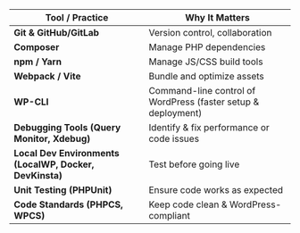 | **Tool / Practice**                                     | **Why It Matters**                                            |
| ------------------------------------------------------- | ------------------------------------------------------------- |
| **Git & GitHub/GitLab**                                 | Version control, collaboration                                |
| **Composer**                                            | Manage PHP dependencies                                       |
| **npm / Yarn**                                          | Manage JS/CSS build tools                                     |
| **Webpack / Vite**                                      | Bundle and optimize assets                                    |
| **WP-CLI**                                              | Command-line control of WordPress (faster setup & deployment) |
| **Debugging Tools (Query Monitor, Xdebug)**             | Identify & fix performance or code issues                     |
| **Local Dev Environments (LocalWP, Docker, DevKinsta)** | Test before going live                                        |
| **Unit Testing (PHPUnit)**                              | Ensure code works as expected                                 |
| **Code Standards (PHPCS, WPCS)**                        | Keep code clean & WordPress-compliant                         |